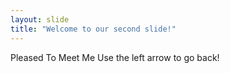 ```yaml
---
layout: slide
title: "Welcome to our second slide!"
---
```

Pleased To Meet Me 
Use the left arrow to go back!
